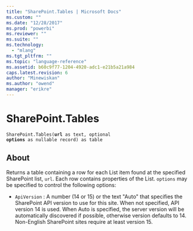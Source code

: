 ```yaml
---
title: "SharePoint.Tables | Microsoft Docs"
ms.custom: ""
ms.date: "12/28/2017"
ms.prod: "powerbi"
ms.reviewer: ""
ms.suite: ""
ms.technology: 
  - "mlang"
ms.tgt_pltfrm: ""
ms.topic: "language-reference"
ms.assetid: b60c9f77-1204-4920-adc1-e21b5a21a984
caps.latest.revision: 6
author: "Minewiskan"
ms.author: "owend"
manager: "erikre"
---
```

# SharePoint.Tables
<code>SharePoint.Tables(**url** as text, optional **options** as nullable record) as table</code>

## About

Returns a table containing a row for each List item found at the specified SharePoint list, <code>url</code>. Each row contains properties of the List. <code>options</code> may be specified to control the following options: 

* <code>ApiVersion</code> : A number (14 or 15) or the text &quot;Auto&quot; that specifies the SharePoint API version to use for this site. When not specified, API version 14 is used. When Auto is specified, the server version will be automatically discovered if possible, otherwise version defaults to 14. Non-English SharePoint sites require at least version 15. 
  
